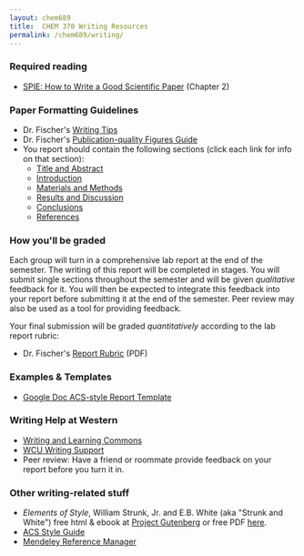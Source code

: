 ```yaml
---
layout: chem689
title:  CHEM 370 Writing Resources
permalink: /chem689/writing/
---
```



<!-- # Writing Resources -->

### Required reading

- [SPIE: How to Write a Good Scientific Paper](https://www.spiedigitallibrary.org/ebooks/PM/How-to-Write-a-Good-Scientific-Paper/eISBN-9781510619142/10.1117/3.2317707?SSO=1) (Chapter 2)

### Paper Formatting Guidelines

- Dr. Fischer's [Writing Tips]({{site.baseurl}}/chem689/writing/writing-tips)
- Dr. Fischer's [Publication-quality Figures Guide]({{site.baseurl}}/chem689/writing/figures)
- You report should contain the following sections (click each link for info on that section):
    - [Title and Abstract]({{site.baseurl}}/chem689/writing/title-abstract)
    - [Introduction]({{site.baseurl}}/chem689/writing/introduction)
    - [Materials and Methods]({{site.baseurl}}/chem689/writing/materials-methods)
    - [Results and Discussion]({{site.baseurl}}/chem689/writing/results-discussion)
    - [Conclusions]({{site.baseurl}}/chem689/writing/conclusion)
    - [References]({{site.baseurl}}/chem689/writing/references)

### How you'll be graded

Each group will turn in a comprehensive lab report at the end of the semester.  The writing of this report will be completed in stages.  You will submit single sections throughout the semester and will be given *qualitative* feedback for it.  You will then be expected to integrate this feedback into your report before submitting it at the end of the semester.  Peer review may also be used as a tool for providing feedback.

Your final submission will be graded *quantitatively* according to the lab report rubric:

- Dr. Fischer's [Report Rubric](https://github.com/alphonse/alphonse.github.io/raw/master/chem370/pdf/lab-report-rubric.pdf) (PDF)

### Examples & Templates

- [Google Doc ACS-style Report Template](https://docs.google.com/document/d/1XhNYeBbJk1YYdBPF9YDNg7n3DBvBJ3z26qHK0V4ae70/view?usp=sharing)

<!-- - [Example technical report 1](https://github.com/alphonse/alphonse.github.io/raw/master/chem689/writing/examples/example-report-1.pdf)
- [Example technical report 2](https://github.com/alphonse/alphonse.github.io/raw/master/chem689/writing/examples/example-report-2.pdf) -->

<!-- - Claim assignment [template](https://github.com/alphonse/alphonse.github.io/raw/master/CHEM191/assignments/claim-report-template.docx) and [guidelines](https://github.com/alphonse/alphonse.github.io/raw/master/chem689/pdf/lab-report-rubric.pdf). -->

### Writing Help at Western

   - [Writing and Learning Commons](https://www.wcu.edu/learn/academic-success/tutoring-services/index.aspx)
   - [WCU Writing Support](https://www.wcu.edu/learn/academic-success/tutoring-services/services-resources/writing-support/index.aspx)
   - Peer review: Have a friend or roommate provide feedback on your report before you turn it in.

### Other writing-related stuff

   - *Elements of Style*, William Strunk, Jr. and E.B. White (aka "Strunk and White") free html & ebook at [Project Gutenberg](http://www.gutenberg.org/ebooks/37134?msg=welcome_stranger) or free PDF [here](http://www.jlakes.org/ch/web/The-elements-of-style.pdf).
   - [ACS Style Guide](https://pubs.acs.org/isbn/9780841239999#)
   - [Mendeley Reference Manager]({{site.baseurl}}/chem689/writing/mendeley)
